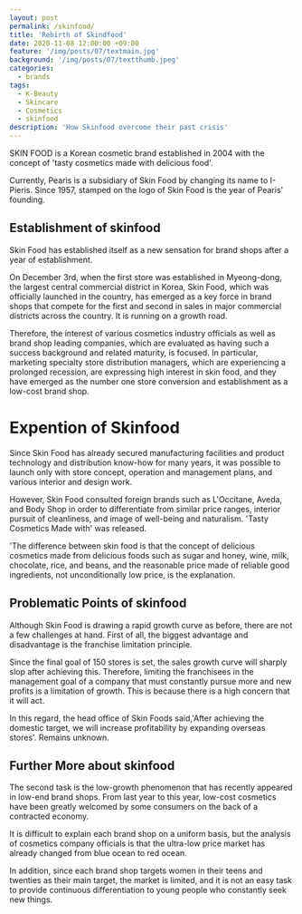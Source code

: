 ```yaml
---
layout: post
permalink: /skinfood/
title: 'Rebirth of Skindfood'
date: 2020-11-08 12:00:00 +09:00
feature: '/img/posts/07/textmain.jpg'
background: '/img/posts/07/textthumb.jpeg'
categories:
  - brands
tags:
  - K-Beauty
  - Skincare
  - Cosmetics
  - skinfood
description: 'How Skinfood overcome their past crisis'
---
```


SKIN FOOD is a Korean cosmetic brand established in 2004 with the concept of 'tasty cosmetics made with delicious food'.

Currently, Pearis is a subsidiary of Skin Food by changing its name to I-Pieris. Since 1957, stamped on the logo of Skin Food is the year of Pearis' founding.

## Establishment of skinfood

Skin Food has established itself as a new sensation for brand shops after a year of establishment.

On December 3rd, when the first store was established in Myeong-dong, the largest central commercial district in Korea, Skin Food, which was officially launched in the country, has emerged as a key force in brand shops that compete for the first and second in sales in major commercial districts across the country.
It is running on a growth road.

Therefore, the interest of various cosmetics industry officials as well as brand shop leading companies, which are evaluated as having such a success background and related maturity, is focused.
In particular, marketing specialty store distribution managers, which are experiencing a prolonged recession, are expressing high interest in skin food, and they have emerged as the number one store conversion and establishment as a low-cost brand shop.


# Expention of Skinfood

Since Skin Food has already secured manufacturing facilities and product technology and distribution know-how for many years, it was possible to launch only with store concept, operation and management plans, and various interior and design work.

However, Skin Food consulted foreign brands such as L'Occitane, Aveda, and Body Shop in order to differentiate from similar price ranges, interior pursuit of cleanliness, and image of well-being and naturalism. 'Tasty Cosmetics Made with' was released.

'The difference between skin food is that the concept of delicious cosmetics made from delicious foods such as sugar and honey, wine, milk, chocolate, rice, and beans, and the reasonable price made of reliable good ingredients, not unconditionally low price, is the explanation.


## Problematic Points of skinfood

Although Skin Food is drawing a rapid growth curve as before, there are not a few challenges at hand.
First of all, the biggest advantage and disadvantage is the franchise limitation principle.

Since the final goal of 150 stores is set, the sales growth curve will sharply slop after achieving this. Therefore, limiting the franchisees in the management goal of a company that must constantly pursue more and new profits is a limitation of growth. This is because there is a high concern that it will act.

In this regard, the head office of Skin Foods said,'After achieving the domestic target, we will increase profitability by expanding overseas stores'. Remains unknown.

## Further More about skinfood


The second task is the low-growth phenomenon that has recently appeared in low-end brand shops.
From last year to this year, low-cost cosmetics have been greatly welcomed by some consumers on the back of a contracted economy.

It is difficult to explain each brand shop on a uniform basis, but the analysis of cosmetics company officials is that the ultra-low price market has already changed from blue ocean to red ocean.

In addition, since each brand shop targets women in their teens and twenties as their main target, the market is limited, and it is not an easy task to provide continuous differentiation to young people who constantly seek new things.

